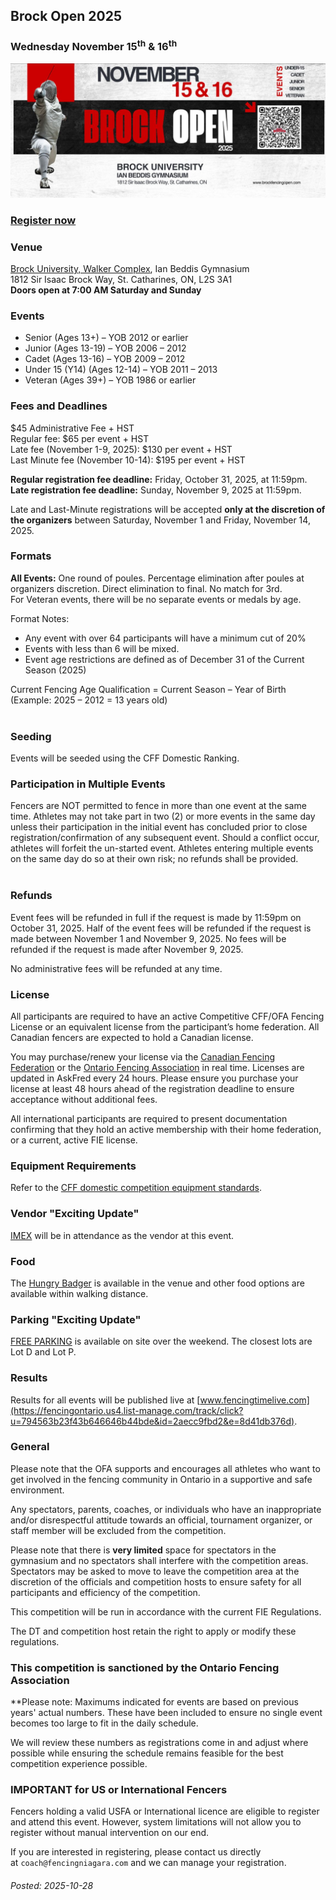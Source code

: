 
## Brock Open 2025

### Wednesday November 15<sup>th</sup> & 16<sup>th</sup>

[![Brock Opening](/News/2025/10/28/Brock_openjpg.jpg)](https://www.askfred.net/tournaments/423f3aa1-9a91-487c-bb71-436ee6e7bd86)

### [Register now](https://fencingontario.us4.list-manage.com/track/click?u=794563b23f43b646646b44bde&id=a4159a837b&e=8d41db376d) 

### Venue

[Brock University, Walker Complex](https://fencingontario.us4.list-manage.com/track/click?u=794563b23f43b646646b44bde&id=4571f8f286&e=8d41db376d), Ian Beddis Gymnasium  
1812 Sir Isaac Brock Way, St. Catharines, ON, L2S 3A1  
**Doors open at 7:00 AM Saturday and Sunday**  

### Events

- Senior (Ages 13+) – YOB 2012 or earlier
- Junior (Ages 13-19) – YOB 2006 – 2012
- Cadet (Ages 13-16) – YOB 2009 – 2012
- Under 15 (Y14) (Ages 12-14) – YOB 2011 – 2013
- Veteran (Ages 39+) – YOB 1986 or earlier

### Fees and Deadlines

$45 Administrative Fee + HST  
Regular fee: $65 per event + HST  
Late fee (November 1-9, 2025): $130 per event + HST  
Last Minute fee (November 10-14): $195 per event + HST  

**Regular registration fee deadline:** Friday, October 31, 2025, at 11:59pm.  
**Late registration fee deadline:** Sunday, November 9, 2025 at 11:59pm.  

Late and Last-Minute registrations will be accepted **only at the discretion of the organizers** between Saturday, November 1 and Friday, November 14, 2025.  

### Formats

**All Events:** One round of poules. Percentage elimination after poules at organizers discretion. Direct elimination to final. No match for 3rd.  
For Veteran events, there will be no separate events or medals by age.

Format Notes:

- Any event with over 64 participants will have a minimum cut of 20%
- Events with less than 6 will be mixed.
- Event age restrictions are defined as of December 31 of the Current Season (2025)

Current Fencing Age Qualification = Current Season – Year of Birth  
(Example: 2025 – 2012 = 13 years old)  
 
### Seeding

Events will be seeded using the CFF Domestic Ranking.  

### Participation in Multiple Events

Fencers are NOT permitted to fence in more than one event at the same time. Athletes may not take part in two (2) or more events in the same day unless their participation in the initial event has concluded prior to close registration/confirmation of any subsequent event. Should a conflict occur, athletes will forfeit the un-started event. Athletes entering multiple events on the same day do so at their own risk; no refunds shall be provided.  
 

### Refunds

Event fees will be refunded in full if the request is made by 11:59pm on October 31, 2025. Half of the event fees will be refunded if the request is made between November 1 and November 9, 2025. No fees will be refunded if the request is made after November 9, 2025.

No administrative fees will be refunded at any time.  

### License

All participants are required to have an active Competitive CFF/OFA Fencing License or an equivalent license from the participant’s home federation. All Canadian fencers are expected to hold a Canadian license.

You may purchase/renew your license via the [Canadian Fencing Federation](https://fencingontario.us4.list-manage.com/track/click?u=794563b23f43b646646b44bde&id=b2b6366927&e=8d41db376d) or the [Ontario Fencing Association](https://fencingontario.us4.list-manage.com/track/click?u=794563b23f43b646646b44bde&id=5669b4b4a7&e=8d41db376d) in real time. Licenses are updated in AskFred every 24 hours. Please ensure you purchase your license at least 48 hours ahead of the registration deadline to ensure acceptance without additional fees.

All international participants are required to present documentation confirming that they hold an active membership with their home federation, or a current, active FIE license.  

### Equipment Requirements

Refer to the [CFF domestic competition equipment standards](https://fencingontario.us4.list-manage.com/track/click?u=794563b23f43b646646b44bde&id=e36233ba2a&e=8d41db376d).

  
### Vendor "Exciting Update"

[IMEX](https://fencingontario.us4.list-manage.com/track/click?u=794563b23f43b646646b44bde&id=417afd1f72&e=8d41db376d) will be in attendance as the vendor at this event.  

### Food

The [Hungry Badger](https://fencingontario.us4.list-manage.com/track/click?u=794563b23f43b646646b44bde&id=f056e84a24&e=8d41db376d) is available in the venue and other food options are available within walking distance.  

### Parking "Exciting Update"

[FREE PARKING](https://fencingontario.us4.list-manage.com/track/click?u=794563b23f43b646646b44bde&id=4a1e2f6257&e=8d41db376d) is available on site over the weekend. The closest lots are Lot D and Lot P.  

### Results

Results for all events will be published live at [www.fencingtimelive.com](https://fencingontario.us4.list-manage.com/track/click?u=794563b23f43b646646b44bde&id=2aecc9fbd2&e=8d41db376d).  

### General

Please note that the OFA supports and encourages all athletes who want to get involved in the fencing community in Ontario in a supportive and safe environment.

Any spectators, parents, coaches, or individuals who have an inappropriate and/or disrespectful attitude towards an official, tournament organizer, or staff member will be excluded from the competition.

Please note that there is **very limited** space for spectators in the gymnasium and no spectators shall interfere with the competition areas. Spectators may be asked to move to leave the competition area at the discretion of the officials and competition hosts to ensure safety for all participants and efficiency of the competition.

This competition will be run in accordance with the current FIE Regulations.

The DT and competition host retain the right to apply or modify these regulations.

### This competition is sanctioned by the Ontario Fencing Association

**Please note: Maximums indicated for events are based on previous years' actual numbers. These have been included to ensure no single event becomes too large to fit in the daily schedule.

We will review these numbers as registrations come in and adjust where possible while ensuring the schedule remains feasible for the best competition experience possible.  

### IMPORTANT for US or International Fencers

Fencers holding a valid USFA or International licence are eligible to register and attend this event. However, system limitations will not allow you to register without manual intervention on our end.

If you are interested in registering, please contact us directly at `coach@fencingniagara.com` and we can manage your registration.

###### Posted: 2025-10-28
